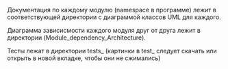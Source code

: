 Документация по каждому модулю (namespace в программе) лежит в соответствующей директории с диаграммой классов UML для каждого.

Диаграмма зависисмости каждого модуля друг от друга лежит в директории (Module_dependency_Architecture).

Тесты лежат в директории tests_ (картинки в test_ следует скачать или открыть в новой вкладке, чтобы они не сжимались)

